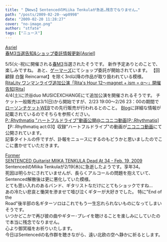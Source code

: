 ```yaml
---
title: "【News】SentencedのMiika Tenkulaが急逝…残念でなりません…"
path: "/posts/2009-02-20--wp0998"
date: "2009-02-20 11:28:27"
cover: "no-image.png"
author: "stfate"
tags: ["ニュース"]
---
```


<style type="text/css">
<!--
p {white-space: pre-wrap};
-->
</style>

<a class="topics" href="http://www.asriel.jp/m/" target="_blank">Asriel 春M3当選告知&ショップ委託情報更新</a><span class="junre">[<a href="http://www.asriel.jp/m/" target="_blank">Asriel</a>]</span>
<div class="news">5/5(火･祝)に開催される<a href="http://www.m3net.jp/" target="_blank">春M3</a>当選されたそうです。
新作予定ありとのことで、楽しみですね。
あと、<a href="http://www.broccoli.co.jp/gamers/" target="_blank">ゲーマーズ</a>にてショップ委託が開始されています。
【回顧録 白盤 Reincarnat】を除く3rd以降の作品が取り扱われている模様。</div>
<a class="topics" href="http://ritarita.jp/" target="_blank">RitaLity ワンマンライヴ追加公演「Rita's Hour 12～magnet + ism = α～」開催告知</a><span class="junre">[<a href="http://ritarita.jp/" target="_blank">Rita</a>]</span>
<div class="news">4/4(土)に渋谷duo MUSICEXCHANGEにて追加公演を開催されるそうです。
チケット一般販売は3/1(日)から開始ですが、2/23 19:00～2/26 23：00の期間で<a href="http://l-tike.com/hotstufflive14" target="_blank">ローソンチケットWEB</a>での先行販売が行われるとのこと。
<a href="http://ritarita.jugem.jp/" target="_blank">Blog</a>に詳細な情報が記載されているのでそちらを参照ください。</div>
<a class="topics" href="http://prq.blog44.fc2.com/" target="_blank">P∴Rhythmatiq "ハートフルドライブ"動画公開@ニコニコ動画</a><span class="junre">[<a href="http://prq.blog44.fc2.com/" target="_blank">P∴Rhythmatiq</a>]</span>
<div class="news">【P∴Rhythmatiq act:03】収録"ハートフルドライブ"の動画が<a href="http://www.nicovideo.jp/watch/sm6210729" target="_blank">ニコニコ動画</a>にて公開されています。</div>
記事タイトルの件ですが、訃報をニュースにするのもどうかと思いましたのでここに書かせていただきます。

<!--more-->
<a href="http://www.roadrunnerrecords.com/blabbermouth.net/news.aspx?mode=Article&newsitemID=114733" target="_blank">Former SENTENCED Guitarist MIIKA TENKULA Dead At 34 - Feb. 19, 2009</a>
SentencedのMiika Tenkulaが2/19(木)に急逝したようです。享年34。
死因は明らかにされていませんが、長らくアルコールの問題を抱えていて、Sentenced解散後は更に悪化していた模様。
とても思い入れのあるバンド、ギタリストなだけにとてもショックですね…
あの冷たい悲哀と慟哭を滲ませて噎び泣くギターが大好きでした。
特に"End of the Road"後半部の名ギターソロはこれでもう一生忘れられないものになってしまいそうです。
いつかどこかで再び彼の曲やギター･プレイを聴けることを楽しみにしていたので本当に残念でなりません。
心より御冥福をお祈りいたします。
今日はSentencedの名作群を聴きながら、遠い北欧の空へ静かに祈るとします。
